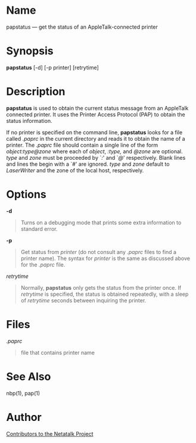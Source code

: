 # Name

papstatus — get the status of an AppleTalk-connected printer

# Synopsis

**papstatus** [-d] [-p printer] [retrytime]

# Description

**papstatus** is used to obtain the current status message from an
AppleTalk connected printer. It uses the Printer Access Protocol (PAP)
to obtain the status information.

If no printer is specified on the command line, **papstatus** looks for a
file called *.paprc* in the current directory and reads it to obtain the
name of a printer. The *.paprc* file should contain a single line of the
form *object:type@zone* where each of *object*, *:type,* and *@zone* are
optional. *type* and *zone* must be proceeded by \`*:*' and \`*@*'
respectively. Blank lines and lines the begin with a \`*\#*' are
ignored. *type* and *zone* default to *LaserWriter* and the zone of the
local host, respectively.

# Options

**-d**

> Turns on a debugging mode that prints some extra information to standard
error.

**-p** <printer>

> Get status from *printer* (do not consult any *.paprc* files to find a
printer name). The syntax for *printer* is the same as discussed above
for the *.paprc* file.

*retrytime*

> Normally, **papstatus** only gets the status from the printer once. If
*retrytime* is specified, the status is obtained repeatedly, with a
sleep of *retrytime* seconds between inquiring the printer.

# Files

*.paprc*

> file that contains printer name

# See Also

nbp(1), pap(1)

# Author

[Contributors to the Netatalk Project](https://netatalk.io/contributors)
